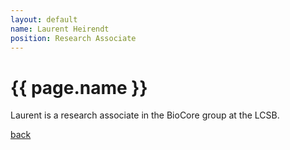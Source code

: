 ```yaml
---
layout: default
name: Laurent Heirendt
position: Research Associate
---
```


# {{ page.name }}
Laurent is a research associate in the BioCore group at the LCSB.

<a href="{{ site.baseurl }}">back</a>
